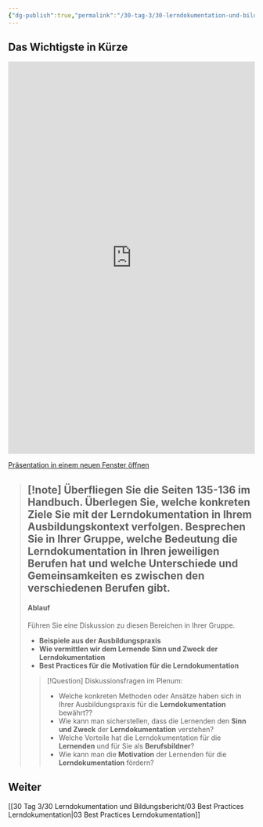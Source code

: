 ```yaml
---
{"dg-publish":true,"permalink":"/30-tag-3/30-lerndokumentation-und-bildungsbericht/02-die-lerndokumentation/","noteIcon":""}
---
```


## Das Wichtigste in Kürze
<iframe src="https://aburossi.github.io/prezi/BBK/lerndokumentation/#/" style="border:0px #ffffff none;" name="myiFrame" scrolling="no" frameborder="1" marginheight="0px" marginwidth="0px" height="800px" width="100%" allowfullscreen></iframe>

[Präsentation in einem neuen Fenster öffnen](https://aburossi.github.io/prezi/BBK/lerndokumentation/)

>[!note] Überfliegen Sie die **Seiten 135-136 im Handbuch**. Überlegen Sie, welche **konkreten Ziele** Sie mit der Lerndokumentation in Ihrem Ausbildungskontext verfolgen.
>**Besprechen Sie in Ihrer Gruppe, welche Bedeutung die Lerndokumentation in Ihren jeweiligen Berufen hat und welche Unterschiede und Gemeinsamkeiten es zwischen den verschiedenen Berufen gibt.**
>---
>#### Ablauf
>Führen Sie eine Diskussion zu diesen Bereichen in Ihrer Gruppe. 
>- **Beispiele aus der Ausbildungspraxis**
>- **Wie vermittlen wir dem Lernende Sinn und Zweck der Lerndokumentation**
>- **Best Practices für die Motivation für die Lerndokumentation**
>
>>[!Question] Diskussionsfragen im Plenum:
>>- Welche konkreten Methoden oder Ansätze haben sich in Ihrer Ausbildungspraxis für die **Lerndokumentation** bewährt??
>>- Wie kann man sicherstellen, dass die Lernenden den **Sinn und Zweck** der **Lerndokumentation** verstehen?
>>- Welche Vorteile hat die Lerndokumentation für die **Lernenden** und für Sie als **Berufsbildner**?
>>- Wie kann man die **Motivation** der Lernenden für die **Lerndokumentation** fördern?

## Weiter
[[30 Tag 3/30 Lerndokumentation und Bildungsbericht/03 Best Practices Lerndokumentation\|03 Best Practices Lerndokumentation]]